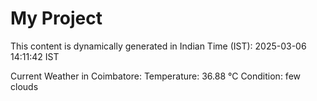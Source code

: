 # My Project

This content is dynamically generated in Indian Time (IST): 2025-03-06 14:11:42 IST


Current Weather in Coimbatore:
Temperature: 36.88 °C
Condition: few clouds
